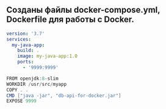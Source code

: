 ## Созданы файлы docker-compose.yml, Dockerfile для работы с Docker.
```yml
version: '3.7'
services:
  my-java-app:
    build: .
    image: my-java-app:1.0
    ports:
      - '9999:9999'
```
```Java
FROM openjdk:8-slim
WORKDIR /usr/src/myapp
COPY . .
CMD ["java -jar", "db-api-for-docker.jar"]
EXPOSE 9999
```
